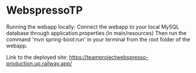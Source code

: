 # WebspressoTP
Running the webapp locally:
Connect the webapp to your local MySQL database through application.properties (in main/resources)
Then run the command 'mvn spring-boot:run' in your terminal from the root folder of the webapp.

Link to the deployed site: https://teamprojectwebspresso-production.up.railway.app/

